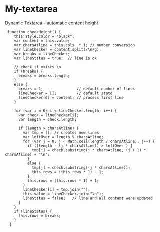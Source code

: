 My-textarea
===========

Dynamic Textarea - automatic content height

     function checkHeight() {
        this.style.color = "black";
        var content = this.value;
        var charsAtline = this.cols  * 1; // number conversion
        var lineChecker = content.split(/\n/g);
        var breaks = lineChecker;
        var lineStatus = true;  // line is ok

        // check if exists \n
        if (breaks) {
          breaks = breaks.length;
        }
        else {
          breaks = 1;               // default number of lines
          lineChecker = [];         // default state
          lineChecker[0] = content; // process first line
        }

        for (var i = 0; i < lineChecker.length; i++) {
          var check = lineChecker[i];
          var length = check.length;

          if (length > charsAtline) {
            var tmp = []; // creates new lines
            var leftOver = length % charsAtline;
            for (var j = 0; j < Math.ceil(length / charsAtline); j++) {
              if ((length - (j * charsAtline)) > leftOver ) {
                tmp[j] = check.substring(j * charsAtline, (j + 1) * charsAtline) + "\n";
              }
              else {
                tmp[j] = check.substring((j * charsAtline));
                this.rows = (this.rows * 1) - 1;
              }
              this.rows = (this.rows * 1) + 1;
            }
            lineChecker[i] = tmp.join("");
            this.value = lineChecker.join("\n");            
            lineStatus = false;   // line and all content were updated
          }
        }
        if (lineStatus) {
          this.rows = breaks;
        }
      }
